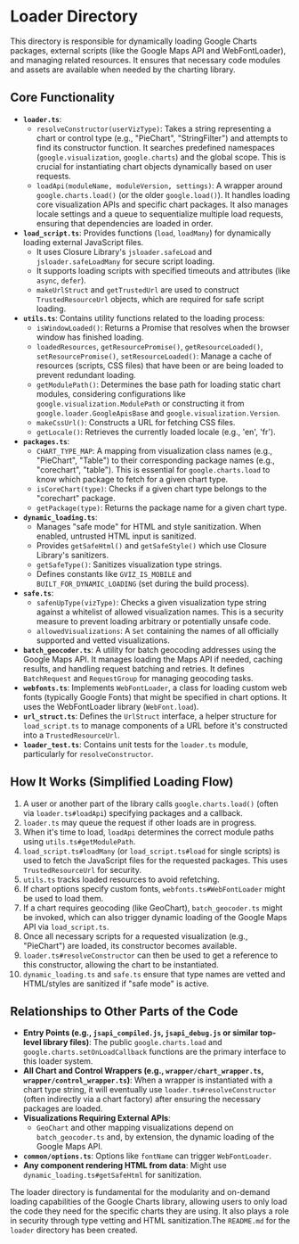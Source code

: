 # Loader Directory

This directory is responsible for dynamically loading Google Charts packages, external scripts (like the Google Maps API and WebFontLoader), and managing related resources. It ensures that necessary code modules and assets are available when needed by the charting library.

## Core Functionality

*   **`loader.ts`**:
    *   `resolveConstructor(userVizType)`: Takes a string representing a chart or control type (e.g., "PieChart", "StringFilter") and attempts to find its constructor function. It searches predefined namespaces (`google.visualization`, `google.charts`) and the global scope. This is crucial for instantiating chart objects dynamically based on user requests.
    *   `loadApi(moduleName, moduleVersion, settings)`: A wrapper around `google.charts.load()` (or the older `google.load()`). It handles loading core visualization APIs and specific chart packages. It also manages locale settings and a queue to sequentialize multiple load requests, ensuring that dependencies are loaded in order.
*   **`load_script.ts`**: Provides functions (`load`, `loadMany`) for dynamically loading external JavaScript files.
    *   It uses Closure Library's `jsloader.safeLoad` and `jsloader.safeLoadMany` for secure script loading.
    *   It supports loading scripts with specified timeouts and attributes (like `async`, `defer`).
    *   `makeUrlStruct` and `getTrustedUrl` are used to construct `TrustedResourceUrl` objects, which are required for safe script loading.
*   **`utils.ts`**: Contains utility functions related to the loading process:
    *   `isWindowLoaded()`: Returns a Promise that resolves when the browser window has finished loading.
    *   `loadedResources`, `getResourcePromise()`, `getResourceLoaded()`, `setResourcePromise()`, `setResourceLoaded()`: Manage a cache of resources (scripts, CSS files) that have been or are being loaded to prevent redundant loading.
    *   `getModulePath()`: Determines the base path for loading static chart modules, considering configurations like `google.visualization.ModulePath` or constructing it from `google.loader.GoogleApisBase` and `google.visualization.Version`.
    *   `makeCssUrl()`: Constructs a URL for fetching CSS files.
    *   `getLocale()`: Retrieves the currently loaded locale (e.g., 'en', 'fr').
*   **`packages.ts`**:
    *   `CHART_TYPE_MAP`: A mapping from visualization class names (e.g., "PieChart", "Table") to their corresponding package names (e.g., "corechart", "table"). This is essential for `google.charts.load` to know which package to fetch for a given chart type.
    *   `isCoreChart(type)`: Checks if a given chart type belongs to the "corechart" package.
    *   `getPackage(type)`: Returns the package name for a given chart type.
*   **`dynamic_loading.ts`**:
    *   Manages "safe mode" for HTML and style sanitization. When enabled, untrusted HTML input is sanitized.
    *   Provides `getSafeHtml()` and `getSafeStyle()` which use Closure Library's sanitizers.
    *   `getSafeType()`: Sanitizes visualization type strings.
    *   Defines constants like `GVIZ_IS_MOBILE` and `BUILT_FOR_DYNAMIC_LOADING` (set during the build process).
*   **`safe.ts`**:
    *   `safenUpType(vizType)`: Checks a given visualization type string against a whitelist of allowed visualization names. This is a security measure to prevent loading arbitrary or potentially unsafe code.
    *   `allowedVisualizations`: A `Set` containing the names of all officially supported and vetted visualizations.
*   **`batch_geocoder.ts`**: A utility for batch geocoding addresses using the Google Maps API. It manages loading the Maps API if needed, caching results, and handling request batching and retries. It defines `BatchRequest` and `RequestGroup` for managing geocoding tasks.
*   **`webfonts.ts`**: Implements `WebFontLoader`, a class for loading custom web fonts (typically Google Fonts) that might be specified in chart options. It uses the WebFontLoader library (`WebFont.load`).
*   **`url_struct.ts`**: Defines the `UrlStruct` interface, a helper structure for `load_script.ts` to manage components of a URL before it's constructed into a `TrustedResourceUrl`.
*   **`loader_test.ts`**: Contains unit tests for the `loader.ts` module, particularly for `resolveConstructor`.

## How It Works (Simplified Loading Flow)

1.  A user or another part of the library calls `google.charts.load()` (often via `loader.ts#loadApi`) specifying packages and a callback.
2.  `loader.ts` may queue the request if other loads are in progress.
3.  When it's time to load, `loadApi` determines the correct module paths using `utils.ts#getModulePath`.
4.  `load_script.ts#loadMany` (or `load_script.ts#load` for single scripts) is used to fetch the JavaScript files for the requested packages. This uses `TrustedResourceUrl` for security.
5.  `utils.ts` tracks loaded resources to avoid refetching.
6.  If chart options specify custom fonts, `webfonts.ts#WebFontLoader` might be used to load them.
7.  If a chart requires geocoding (like GeoChart), `batch_geocoder.ts` might be invoked, which can also trigger dynamic loading of the Google Maps API via `load_script.ts`.
8.  Once all necessary scripts for a requested visualization (e.g., "PieChart") are loaded, its constructor becomes available.
9.  `loader.ts#resolveConstructor` can then be used to get a reference to this constructor, allowing the chart to be instantiated.
10. `dynamic_loading.ts` and `safe.ts` ensure that type names are vetted and HTML/styles are sanitized if "safe mode" is active.

## Relationships to Other Parts of the Code

*   **Entry Points (e.g., `jsapi_compiled.js`, `jsapi_debug.js` or similar top-level library files)**: The public `google.charts.load` and `google.charts.setOnLoadCallback` functions are the primary interface to this loader system.
*   **All Chart and Control Wrappers (e.g., `wrapper/chart_wrapper.ts`, `wrapper/control_wrapper.ts`)**: When a wrapper is instantiated with a chart type string, it will eventually use `loader.ts#resolveConstructor` (often indirectly via a chart factory) after ensuring the necessary packages are loaded.
*   **Visualizations Requiring External APIs**:
    *   `GeoChart` and other mapping visualizations depend on `batch_geocoder.ts` and, by extension, the dynamic loading of the Google Maps API.
*   **`common/options.ts`**: Options like `fontName` can trigger `WebFontLoader`.
*   **Any component rendering HTML from data**: Might use `dynamic_loading.ts#getSafeHtml` for sanitization.

The loader directory is fundamental for the modularity and on-demand loading capabilities of the Google Charts library, allowing users to only load the code they need for the specific charts they are using. It also plays a role in security through type vetting and HTML sanitization.The `README.md` for the `loader` directory has been created.

